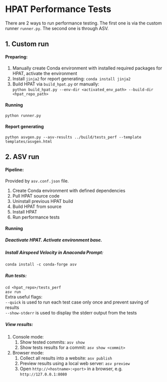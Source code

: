 # HPAT Performance Tests
There are 2 ways to run performance testing.
The first one is via the custom runner `runner.py`. The second one is through ASV.

## 1. Custom run
#### Preparing:
1. Manually create Conda environment with installed required packages for HPAT,
activate the environment
2. Install `jinja2` for report generating: `conda install jinja2`
3. Build HPAT via `build_hpat.py` or manually:<br />
`python build_hpat.py --env-dir <activated_env_path> --build-dir <hpat_repo_path>`

#### Running
`python runner.py`

#### Report generating
`python asvgen.py --asv-results ../build/tests_perf --template templates/asvgen.html`

## 2. ASV run
#### Pipeline:
Provided by `asv.conf.json` file.
1. Create Conda environment with defined dependencies
2. Pull HPAT source code
3. Uninstall previous HPAT build
4. Build HPAT from source
5. Install HPAT
7. Run performance tests


#### Running
##### Deactivate HPAT. Activate environment base. 
##### Install Airspeed Velocity in Anaconda Prompt:
`conda install -c conda-forge asv`

##### Run tests:
`cd <hpat_repo>/tests_perf`<br />
`asv run`<br />
Extra useful flags:<br />
`--quick` is used to run each test case only once and prevent saving of results<br />
`--show-stderr` is used to display the stderr output from the tests

##### View results:
1. Console mode:
    1. Show tested commits: `asv show`<br />
    2. Show tests results for a commit: `asv show <commit>`<br />
2. Browser mode:
    1. Collect all results into a website: `asv publish`<br />
    2. Preview results using a local web server: `asv preview`<br />
    2. Open `http://<hostname>:<port>` in a browser, e.g. `http://127.0.0.1:8080`
